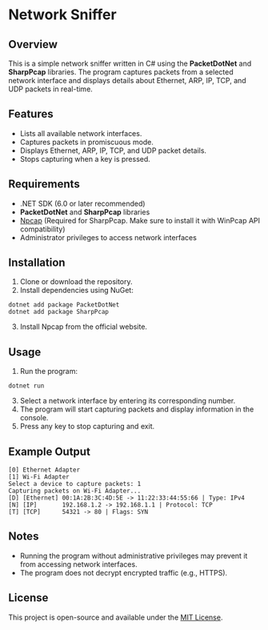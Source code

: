 # Network Sniffer

## Overview

This is a simple network sniffer written in C# using the **PacketDotNet** and **SharpPcap** libraries. The program captures packets from a selected network interface and displays details about Ethernet, ARP, IP, TCP, and UDP packets in real-time.

## Features

- Lists all available network interfaces.
- Captures packets in promiscuous mode.
- Displays Ethernet, ARP, IP, TCP, and UDP packet details.
- Stops capturing when a key is pressed.

## Requirements

- .NET SDK (6.0 or later recommended)
- **PacketDotNet** and **SharpPcap** libraries
- [Npcap](https://npcap.com/) (Required for SharpPcap. Make sure to install it with WinPcap API compatibility)
- Administrator privileges to access network interfaces

## Installation

1. Clone or download the repository.
2. Install dependencies using NuGet:
```
dotnet add package PacketDotNet
dotnet add package SharpPcap
```
3. Install Npcap from the official website.

## Usage

1. Run the program:
```
dotnet run
```
3. Select a network interface by entering its corresponding number.
4. The program will start capturing packets and display information in the console.
5. Press any key to stop capturing and exit.

## Example Output

```Network devices found:
[0] Ethernet Adapter
[1] Wi-Fi Adapter
Select a device to capture packets: 1
Capturing packets on Wi-Fi Adapter...
[D] [Ethernet] 00:1A:2B:3C:4D:5E -> 11:22:33:44:55:66 | Type: IPv4
[N] [IP]       192.168.1.2 -> 192.168.1.1 | Protocol: TCP
[T] [TCP]      54321 -> 80 | Flags: SYN
```

## Notes

- Running the program without administrative privileges may prevent it from accessing network interfaces.
- The program does not decrypt encrypted traffic (e.g., HTTPS).

## License

This project is open-source and available under the [MIT License](LICENSE).
